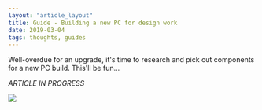 ```yaml
---
layout: "article_layout"
title: Guide - Building a new PC for design work
date: 2019-03-04
tags: thoughts, guides
---
```


<p>Well-overdue for an upgrade, it's time to research and pick out components for a new PC build. This'll be fun...</p>

<i>ARTICLE IN PROGRESS</i>

<img class="article_image" src="/pages/journal/journal_assets/WD_Black_SN750.jpg" />
